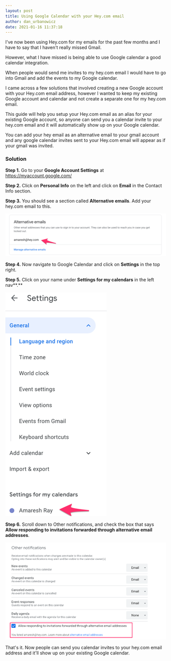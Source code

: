 ```yaml
---
layout: post
title: Using Google Calendar with your Hey.com email
author: dan_urbanowicz
date: 2021-01-16 11:37:18
---
```

I've now been using Hey.com for my emails for the past few months and I have to say that I haven't really missed Gmail.

However, what I have missed is being able to use Google calendar a good calendar integration. 

When people would send me invites to my hey.com email I would have to go into Gmail and add the events to my Google calendar.

I came across a few solutions that involved creating a new Google account with your Hey.com email address, however I wanted to keep my existing Google account and calendar and not create a separate one for my hey.com email. 

This guide will help you setup your Hey.com email as an alias for your existing Google account, so anyone can send you a calendar invite to your hey.com email and it will automatically show up on your Google calendar.

You can add your hey email as an alternative email to your gmail account and any google calendar invites sent to your Hey.com email will appear as if your gmail was invited. 

### Solution

**Step 1.** Go to your **Google Account Settings** at https://myaccount.google.com/

**Step 2.** Click on **Personal Info** on the left and click on **Email** in the Contact Info section.

**Step 3.** You should see a section called **Alternative emails**. Add your hey.com email to this. 

![](/assets/img/uploads/email.png)

**Step 4.** Now navigate to Google Calendar and click on **Settings** in the top right.

**Step 5.** Click on your name under **Settings for my calendars** in the left nav**.**

![](/assets/img/uploads/google_calendar_-_general_settings.png)



**Step 6.** Scroll down to Other notifications, and check the box that says **Allow responding to invitations forwarded through alternative email addresses**.

![](/assets/img/uploads/google_calendar_-_calendar_settings_for_amaresh_ray.png)

That's it. Now people can send you calendar invites to your hey.com email address and it'll show up on your existing Google calendar.